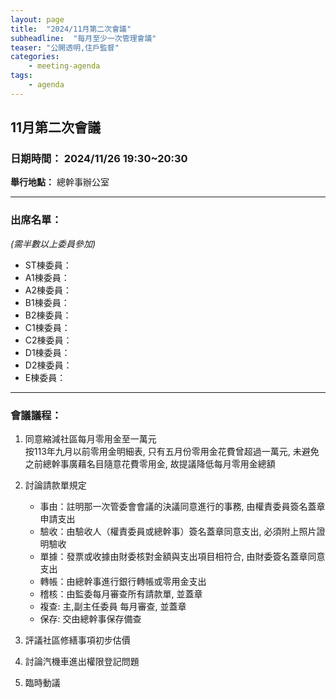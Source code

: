 ```yaml
---
layout: page
title:  "2024/11月第二次會議"
subheadline:  "每月至少一次管理會議"
teaser: "公開透明,住戶監督"
categories:
    - meeting-agenda
tags:
    - agenda
---
```

## 11月第二次會議

### 日期時間： 2024/11/26 19:30~20:30
**舉行地點：** 總幹事辦公室<br>

---
### 出席名單： 
*(需半數以上委員參加)*<br>
* ST棟委員：
* A1棟委員：
* A2棟委員：
* B1棟委員：
* B2棟委員：
* C1棟委員：
* C2棟委員：
* D1棟委員：
* D2棟委員：
* E棟委員：

---
### 會議議程：

1. 同意縮減社區每月零用金至一萬元<br>
按113年九月以前零用金明細表, 只有五月份零用金花費曾超過一萬元, 未避免之前總幹事廣藉名目隨意花費零用金, 故提議降低每月零用金總額<br>

2. 討論請款單規定<br>
   - 事由：註明那一次管委會會議的決議同意進行的事務, 由權責委員簽名蓋章申請支出
   - 驗收：由驗收人（權責委員或總幹事）簽名蓋章同意支出, 必須附上照片證明驗收
   - 單據：發票或收據由財委核對金額與支出項目相符合, 由財委簽名蓋章同意支出
   - 轉帳：由總幹事進行銀行轉帳或零用金支出
   - 稽核：由監委每月審查所有請款單, 並蓋章
   - 複查: 主,副主任委員 每月審查, 並蓋章
   - 保存: 交由總幹事保存備查

3. 評議社區修繕事項初步估價<br>

4. 討論汽機車進出權限登記問題<br>

5. 臨時動議<br>


